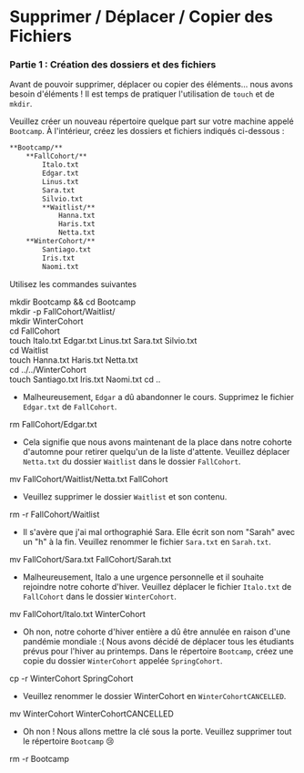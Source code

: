 # Supprimer / Déplacer / Copier des Fichiers

### Partie 1 : Création des dossiers et des fichiers

Avant de pouvoir supprimer, déplacer ou copier des éléments... nous avons besoin d'éléments ! Il est temps de pratiquer l'utilisation de `touch` et de `mkdir`.

Veuillez créer un nouveau répertoire quelque part sur votre machine appelé `Bootcamp`. À l'intérieur, créez les dossiers et fichiers indiqués ci-dessous :

```bash
**Bootcamp/**
	**FallCohort/**
		Italo.txt
		Edgar.txt
		Linus.txt
		Sara.txt
		Silvio.txt
		**Waitlist/**
			Hanna.txt
			Haris.txt
			Netta.txt
	**WinterCohort/**
		Santiago.txt
		Iris.txt
		Naomi.txt
```

Utilisez les commandes suivantes

mkdir Bootcamp && cd Bootcamp  
mkdir -p FallCohort/Waitlist/  
mkdir WinterCohort  
cd FallCohort  
touch Italo.txt Edgar.txt Linus.txt Sara.txt Silvio.txt  
cd Waitlist  
touch Hanna.txt Haris.txt Netta.txt  
cd ../../WinterCohort  
touch Santiago.txt Iris.txt Naomi.txt
cd ..

- Malheureusement, `Edgar` a dû abandonner le cours. Supprimez le fichier `Edgar.txt` de `FallCohort`.

rm FallCohort/Edgar.txt

- Cela signifie que nous avons maintenant de la place dans notre cohorte d'automne pour retirer quelqu'un de la liste d'attente. Veuillez déplacer `Netta.txt` du dossier `Waitlist` dans le dossier `FallCohort`.

mv FallCohort/Waitlist/Netta.txt FallCohort

- Veuillez supprimer le dossier `Waitlist` et son contenu.

rm -r FallCohort/Waitlist

- Il s'avère que j'ai mal orthographié Sara. Elle écrit son nom "Sarah" avec un "h" à la fin. Veuillez renommer le fichier `Sara.txt` en `Sarah.txt`.

mv FallCohort/Sara.txt FallCohort/Sarah.txt

- Malheureusement, Italo a une urgence personnelle et il souhaite rejoindre notre cohorte d'hiver. Veuillez déplacer le fichier `Italo.txt` de `FallCohort` dans le dossier `WinterCohort`.

mv FallCohort/Italo.txt WinterCohort

- Oh non, notre cohorte d'hiver entière a dû être annulée en raison d'une pandémie mondiale :( Nous avons décidé de déplacer tous les étudiants prévus pour l'hiver au printemps. Dans le répertoire `Bootcamp`, créez une copie du dossier `WinterCohort` appelée `SpringCohort`.

cp -r WinterCohort SpringCohort

- Veuillez renommer le dossier WinterCohort en `WinterCohortCANCELLED`.

mv WinterCohort WinterCohortCANCELLED

- Oh non ! Nous allons mettre la clé sous la porte. Veuillez supprimer tout le répertoire `Bootcamp` 😢

rm -r Bootcamp
